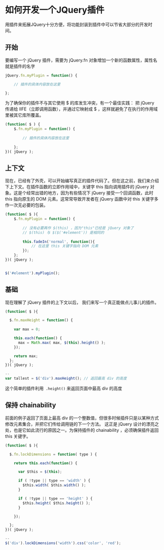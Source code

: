 # 如何开发一个JQuery插件

用插件来拓展JQuery十分方便，将功能封装到插件中可以节省大部分的开发时间。

<h2 id = '1'>开始</h2>
要编写一个 jQuery 插件，需要为 jQuery.fn 对象增加一个新的函数属性，属性名就是插件的名字

```javascript
jQuery.fn.myPlugin = function() {

    // 插件的具体内容放在这里

};
```
为了确保你的插件不与其它使用 $ 的库发生冲突，有一个最佳实践： 把 jQuery 传递给 IIFE（立即调用函数），并通过它映射成 $ ，这样就避免了在执行的作用域里被其它库所覆盖。

```javascript
(function( $ ) {
    $.fn.myPlugin = function() {
    
        // 插件的具体内容放在这里
    
    };
})( jQuery );
```
<h2 id='2'>上下文</h2>
现在，已经有了外壳，可以开始编写真正的插件代码了。但在这之前，我们来介绍下上下文。在插件函数的立即作用域中，关键字 this 指向调用插件的 jQuery 对象。这是个经常出错的地方，因为有些情况下 jQuery 接受一个回调函数，此时 this 指向原生的 DOM 元素。这常常导致开发者在 jQuery 函数中对 this 关键字多作一次无必要的包装。

```javascript
(function( $ ){
    $.fn.myPlugin = function() {
    
        // 没有必要再作 $(this) ，因为"this"已经是 jQuery 对象了
        // $(this) 与 $($('#element')) 是相同的
           
        this.fadeIn('normal', function(){
            // 在这里 this 关键字指向 DOM 元素
        });		    		    
    };  		
})( jQuery );

   
$('#element').myPlugin();
```
<h2 id='3'>基础</h2>
现在理解了 jQuery 插件的上下文以后， 我们来写一个真正能做点儿事儿的插件。

```javascript
(function( $ ){

  $.fn.maxHeight = function() {
  
    var max = 0;

    this.each(function() {
      max = Math.max( max, $(this).height() );
    });

    return max;
  };
})( jQuery );

--
var tallest = $('div').maxHeight(); // 返回最高 div 的高度
```
这个简单的插件利用` .height()` 来返回页面中最高 div 的高度
<h2 id='4'>保持 chainability</h2>
前面的例子返回了页面上最高 div 的一个整数值，但很多时候插件只是以某种方式修改元素集合，并把它们传给调用链的下一个方法。 这正是 jQuery 设计的漂亮之处，也是它如此流行的原因之一。为保持插件的 chainability ，必须确保插件返回 this 关键字。

```javascript
(function( $ ){

  $.fn.lockDimensions = function( type ) {  

    return this.each(function() {

      var $this = $(this);

      if ( !type || type == 'width' ) {
        $this.width( $this.width() );
      }

      if ( !type || type == 'height' ) {
        $this.height( $this.height() );
      }

    });

  };
})( jQuery );

--
$('div').lockDimensions('width').css('color', 'red');
```
